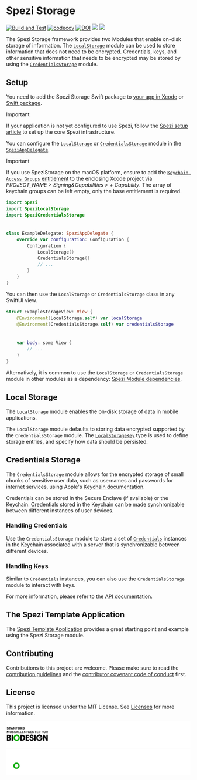 <!--

This source file is part of the Stanford Spezi open-source project.

SPDX-FileCopyrightText: 2022 Stanford University and the project authors (see CONTRIBUTORS.md)

SPDX-License-Identifier: MIT
  
-->

# Spezi Storage

[![Build and Test](https://github.com/StanfordSpezi/SpeziStorage/actions/workflows/build-and-test.yml/badge.svg)](https://github.com/StanfordSpezi/SpeziStorage/actions/workflows/build-and-test.yml)
[![codecov](https://codecov.io/gh/StanfordSpezi/SpeziStorage/branch/main/graph/badge.svg?token=XJ8IJuc0hj)](https://codecov.io/gh/StanfordSpezi/SpeziStorage)
[![DOI](https://zenodo.org/badge/DOI/10.5281/zenodo.7804028.svg)](https://doi.org/10.5281/zenodo.7804028)
[![](https://img.shields.io/endpoint?url=https%3A%2F%2Fswiftpackageindex.com%2Fapi%2Fpackages%2FStanfordSpezi%2FSpeziStorage%2Fbadge%3Ftype%3Dswift-versions)](https://swiftpackageindex.com/StanfordSpezi/SpeziStorage)
[![](https://img.shields.io/endpoint?url=https%3A%2F%2Fswiftpackageindex.com%2Fapi%2Fpackages%2FStanfordSpezi%2FSpeziStorage%2Fbadge%3Ftype%3Dplatforms)](https://swiftpackageindex.com/StanfordSpezi/SpeziStorage)

The Spezi Storage framework provides two Modules that enable on-disk storage of information.
The  [`LocalStorage`](https://swiftpackageindex.com/stanfordspezi/spezistorage/documentation/spezilocalstorage/localstorage) module can be used to store information that does not need to be encrypted.
Credentials, keys, and other sensitive information that needs to be encrypted may be stored by using the [`CredentialsStorage`](https://swiftpackageindex.com/StanfordSpezi/SpeziStorage/documentation/spezicredentialsstorage) module.


## Setup

You need to add the Spezi Storage Swift package to
[your app in Xcode](https://developer.apple.com/documentation/xcode/adding-package-dependencies-to-your-app#) or
[Swift package](https://developer.apple.com/documentation/xcode/creating-a-standalone-swift-package-with-xcode#Add-a-dependency-on-another-Swift-package).

> [!IMPORTANT]
> If your application is not yet configured to use Spezi, follow the [Spezi setup article](https://swiftpackageindex.com/stanfordspezi/spezi/documentation/spezi/initial-setup) to set up the core Spezi infrastructure.

You can configure the [`LocalStorage`](https://swiftpackageindex.com/stanfordspezi/spezistorage/documentation/spezilocalstorage/localstorage) or [`CredentialsStorage`](https://swiftpackageindex.com/StanfordSpezi/SpeziStorage/documentation/spezicredentialsstorage) module in the [`SpeziAppDelegate`](https://swiftpackageindex.com/stanfordspezi/spezi/documentation/spezi/speziappdelegate).

> [!IMPORTANT]
> If you use SpeziStorage on the macOS platform, ensure to add the [`Keychain Access Groups` entitlement](https://developer.apple.com/documentation/bundleresources/entitlements/keychain-access-groups) to the enclosing Xcode project via *PROJECT_NAME > Signing&Capabilities > + Capability*. The array of keychain groups can be left empty, only the base entitlement is required.

```swift
import Spezi
import SpeziLocalStorage
import SpeziCredentialsStorage


class ExampleDelegate: SpeziAppDelegate {
    override var configuration: Configuration {
        Configuration {
            LocalStorage()
            CredentialsStorage()
            // ...
        }
    }
}
```

You can then use the `LocalStorage` or `CredentialsStorage` class in any SwiftUI view.

```swift
struct ExampleStorageView: View {
    @Environment(LocalStorage.self) var localStorage
    @Environment(CredentialsStorage.self) var credentialsStorage
    
    
    var body: some View {
        // ...
    }
}
```

Alternatively, it is common to use the `LocalStorage` or `CredentialsStorage` module in other modules as a dependency: [Spezi Module dependencies](https://swiftpackageindex.com/stanfordspezi/spezi/documentation/spezi/module-dependency).


## Local Storage

The `LocalStorage` module enables the on-disk storage of data in mobile applications.

The `LocalStorage` module defaults to storing data encrypted supported by the `CredentialsStorage` module.
The [`LocalStorageKey`](https://swiftpackageindex.com/stanfordspezi/spezistorage/documentation/spezilocalstorage/localstoragekey) type is used to define storage entries, and specify how data should be persisted.


## Credentials Storage

The `CredentialsStorage` module allows for the encrypted storage of small chunks of sensitive user data, such as usernames and passwords for internet services, using Apple's [Keychain documentation](https://developer.apple.com/documentation/security/keychain_services/keychain_items/using_the_keychain_to_manage_user_secrets). 

Credentials can be stored in the Secure Enclave (if available) or the Keychain. Credentials stored in the Keychain can be made synchronizable between different instances of user devices.

### Handling Credentials

Use the `CredentialsStorage` module to store a set of [`Credentials`](https://swiftpackageindex.com/stanfordspezi/spezistorage/documentation/spezicredentialsstorage/credentials) instances in the Keychain associated with a server that is synchronizable between different devices.



### Handling Keys

Similar to `Credentials` instances, you can also use the `CredentialsStorage` module to interact with keys.



For more information, please refer to the [API documentation](https://swiftpackageindex.com/StanfordSpezi/SpeziStorage/documentation).


## The Spezi Template Application

The [Spezi Template Application](https://github.com/StanfordSpezi/SpeziTemplateApplication) provides a great starting point and example using the Spezi Storage module.


## Contributing

Contributions to this project are welcome. Please make sure to read the [contribution guidelines](https://github.com/StanfordSpezi/.github/blob/main/CONTRIBUTING.md) and the [contributor covenant code of conduct](https://github.com/StanfordSpezi/.github/blob/main/CODE_OF_CONDUCT.md) first.


## License

This project is licensed under the MIT License. See [Licenses](https://github.com/StanfordSpezi/SpeziStorage/tree/main/LICENSES) for more information.

![Spezi Footer](https://raw.githubusercontent.com/StanfordSpezi/.github/main/assets/FooterLight.png#gh-light-mode-only)
![Spezi Footer](https://raw.githubusercontent.com/StanfordSpezi/.github/main/assets/FooterDark.png#gh-dark-mode-only)
